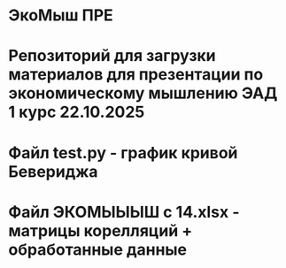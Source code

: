 # ЭкоМыш ПРЕ
# Репозиторий для загрузки материалов для презентации по экономическому мышлению ЭАД 1 курс 22.10.2025 
# Файл test.py - график кривой Бевериджа
# Файл ЭКОМЫЫЫШ с 14.xlsx - матрицы корелляций + обработанные данные

